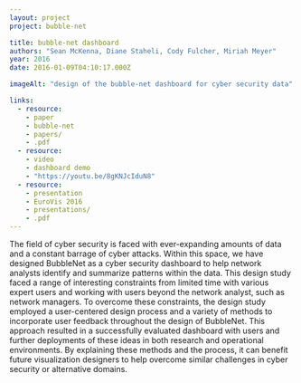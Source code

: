 ```yaml
---
layout: project
project: bubble-net

title: bubble-net dashboard
authors: "Sean McKenna, Diane Staheli, Cody Fulcher, Miriah Meyer"
year: 2016
date: 2016-01-09T04:10:17.000Z

imageAlt: "design of the bubble-net dashboard for cyber security data"

links:
  - resource:
    - paper
    - bubble-net
    - papers/
    - .pdf
  - resource:
    - video
    - dashboard demo
    - "https://youtu.be/8gKNJcIduN8"
  - resource:
    - presentation
    - EuroVis 2016
    - presentations/
    - .pdf
---
```


The field of cyber security is faced with ever-expanding amounts of data and a constant barrage of cyber attacks.
Within this space, we have designed BubbleNet as a cyber security dashboard to help network analysts identify and summarize patterns within the data.
This design study faced a range of interesting constraints from limited time with various expert users and working with users beyond the network analyst, such as network managers.
To overcome these constraints, the design study employed a user-centered design process and a variety of methods to incorporate user feedback throughout the design of BubbleNet.
This approach resulted in a successfully evaluated dashboard with users and further deployments of these ideas in both research and operational environments.
By explaining these methods and the process, it can benefit future visualization designers to help overcome similar challenges in cyber security or alternative domains.
